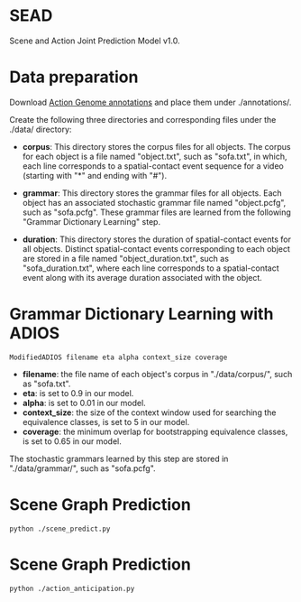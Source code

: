 # SEAD
Scene and Action Joint Prediction Model v1.0.

# Data preparation
Download [Action Genome annotations](https://drive.google.com/drive/folders/1LGGPK_QgGbh9gH9SDFv_9LIhBliZbZys) and place them under ./annotations/.

Create the following three directories and corresponding files under the ./data/ directory:

* __corpus__:
This directory stores the corpus files for all objects. The corpus for each object is a file named "object.txt", such as "sofa.txt", in which, each line corresponds to a spatial-contact event sequence for a video (starting with "*" and ending with "#").

* __grammar__:
This directory stores the grammar files for all objects. Each object has an associated stochastic grammar file named "object.pcfg", such as "sofa.pcfg". These grammar files are learned from the following "Grammar Dictionary Learning" step.

* __duration__:
This directory stores the duration of spatial-contact events for all objects. Distinct spatial-contact events corresponding to each object are stored in a file named "object_duration.txt", such as "sofa_duration.txt", where each line corresponds to a spatial-contact event along with its average duration associated with the object.

# Grammar Dictionary Learning with ADIOS

`ModifiedADIOS filename eta alpha context_size coverage`

* __filename__: the file name of each object's corpus in "./data/corpus/", such as "sofa.txt".
* __eta__: is set to 0.9 in our model.
* __alpha__: is set to 0.01 in our model.
* __context_size__:  the size of the context window used for searching the equivalence classes, is set to 5 in our model.
* __coverage__:  the minimum overlap for bootstrapping equivalence classes, is set to 0.65 in our model.

The stochastic grammars learned by this step are stored in "./data/grammar/", such as "sofa.pcfg".

# Scene Graph Prediction
`python ./scene_predict.py`

# Scene Graph Prediction
`python ./action_anticipation.py`






